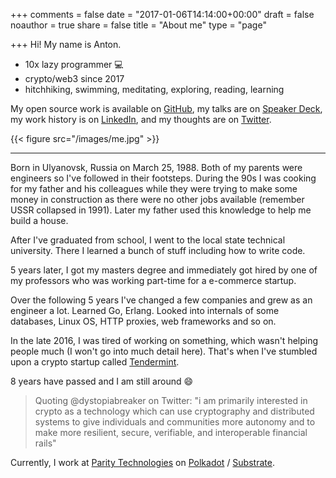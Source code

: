 +++
comments = false
date = "2017-01-06T14:14:00+00:00"
draft = false
noauthor = true
share = false
title = "About me"
type = "page"

+++
Hi! My name is Anton.

- 10x lazy programmer 💻
- crypto/web3 since 2017
- hitchhiking, swimming, meditating, exploring, reading, learning

My open source work is available on [GitHub](https://github.com/melekes/), my
talks are on [Speaker Deck](https://speakerdeck.com/melekes), my work history
is on [LinkedIn](http://www.linkedin.com/in/melekes), and my thoughts are
on [Twitter](https://twitter.com/akaliaev).

{{< figure src="/images/me.jpg" >}}

---

Born in Ulyanovsk, Russia on March 25, 1988. Both of my parents were engineers
so I've followed in their footsteps. During the 90s I was cooking for my father
and his colleagues while they were trying to make some money in construction as
there were no other jobs available (remember USSR collapsed in 1991). Later my
father used this knowledge to help me build a house.

After I've graduated from school, I went to the local state technical
university. There I learned a bunch of stuff including how to write code.

5 years later, I got my masters degree and immediately got hired by one of my
professors who was working part-time for a e-commerce startup.

Over the following 5 years I've changed a few companies and grew as an engineer
a lot. Learned Go, Erlang. Looked into internals of some databases, Linux OS,
HTTP proxies, web frameworks and so on.

In the late 2016, I was tired of working on something, which wasn't helping
people much (I won't go into much detail here). That's when I've stumbled upon
a crypto startup called [Tendermint](https://tendermint.com/).

8 years have passed and I am still around 😄

> Quoting @dystopiabreaker on Twitter: "i am primarily interested in crypto as a technology which can use cryptography and distributed systems to give individuals and communities more autonomy and to make more resilient, secure, verifiable, and interoperable financial rails"

Currently, I work at [Parity Technologies](https://www.parity.io/) on
[Polkadot](https://polkadot.network/) / [Substrate](https://substrate.io/).
